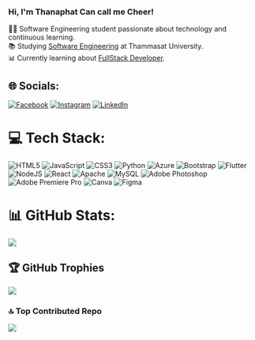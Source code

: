 
### Hi, I'm Thanaphat Can call me Cheer!

👨‍💻 Software Engineering student passionate about technology and continuous learning. <br/>
📚 Studying [Software Engineering](http://www.tupine.engr.tu.ac.th/) at Thammasat University. <br/>
📊 Currently learning about [FullStack Developer](https://page.futureskill.co/fullstackn). <br/>


## 🌐 Socials:
[![Facebook](https://img.shields.io/badge/Facebook-%231877F2.svg?logo=Facebook&logoColor=white)](https://facebook.com/thanaphat.phlueksa.1) [![Instagram](https://img.shields.io/badge/Instagram-%23E4405F.svg?logo=Instagram&logoColor=white)](https://instagram.com/cheer.14_)
 [![LinkedIn](https://img.shields.io/badge/LinkedIn-%230077B5.svg?logo=linkedin&logoColor=white)](https://linkedin.com/in/thanaphat-phlueksa-797173312) 

# 💻 Tech Stack:
![HTML5](https://img.shields.io/badge/html5-%23E34F26.svg?style=for-the-badge&logo=html5&logoColor=white) ![JavaScript](https://img.shields.io/badge/javascript-%23323330.svg?style=for-the-badge&logo=javascript&logoColor=%23F7DF1E) ![CSS3](https://img.shields.io/badge/css3-%231572B6.svg?style=for-the-badge&logo=css3&logoColor=white) ![Python](https://img.shields.io/badge/python-3670A0?style=for-the-badge&logo=python&logoColor=ffdd54) ![Azure](https://img.shields.io/badge/azure-%230072C6.svg?style=for-the-badge&logo=microsoftazure&logoColor=white) ![Bootstrap](https://img.shields.io/badge/django-%23092E20.svg?style=for-the-badge&logo=django&logoColor=white) ![
Flutter](https://img.shields.io/badge/Flutter-%2302569B.svg?style=for-the-badge&logo=Flutter&logoColor=white) ![NodeJS](https://img.shields.io/badge/node.js-6DA55F?style=for-the-badge&logo=node.js&logoColor=white) ![React](https://img.shields.io/badge/react-%2320232a.svg?style=for-the-badge&logo=react&logoColor=%2361DAFB) ![Apache](https://img.shields.io/badge/apache-%23D42029.svg?style=for-the-badge&logo=apache&logoColor=white) ![MySQL](https://img.shields.io/badge/mysql-4479A1.svg?style=for-the-badge&logo=mysql&logoColor=white) ![Adobe Photoshop](https://img.shields.io/badge/adobe%20photoshop-%2331A8FF.svg?style=for-the-badge&logo=adobe%20photoshop&logoColor=white) ![Adobe Premiere Pro](https://img.shields.io/badge/Adobe%20Premiere%20Pro-9999FF.svg?style=for-the-badge&logo=Adobe%20Premiere%20Pro&logoColor=white) ![Canva](https://img.shields.io/badge/Canva-%2300C4CC.svg?style=for-the-badge&logo=Canva&logoColor=white) ![Figma](https://img.shields.io/badge/figma-%23F24E1E.svg?style=for-the-badge&logo=figma&logoColor=white)
# 📊 GitHub Stats:
![](https://github-readme-stats.vercel.app/api?username=Chezer14&theme=dark&hide_border=true&include_all_commits=false&count_private=false)<br/>

## 🏆 GitHub Trophies
![](https://github-profile-trophy.vercel.app/?username=Chezer14&theme=radical&no-frame=false&no-bg=false&margin-w=4)


### 🔝 Top Contributed Repo
![](https://github-contributor-stats.vercel.app/api?username=Chezer14&limit=5&theme=dark&combine_all_yearly_contributions=true)

<!-- Proudly created with GPRM ( https://gprm.itsvg.in ) -->

